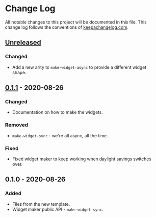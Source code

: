 # Change Log
All notable changes to this project will be documented in this file. This change log follows the conventions of [keepachangelog.com](http://keepachangelog.com/).

## [Unreleased]
### Changed
- Add a new arity to `make-widget-async` to provide a different widget shape.

## [0.1.1] - 2020-08-26
### Changed
- Documentation on how to make the widgets.

### Removed
- `make-widget-sync` - we're all async, all the time.

### Fixed
- Fixed widget maker to keep working when daylight savings switches over.

## 0.1.0 - 2020-08-26
### Added
- Files from the new template.
- Widget maker public API - `make-widget-sync`.

[Unreleased]: https://github.com/your-name/class-code/compare/0.1.1...HEAD
[0.1.1]: https://github.com/your-name/class-code/compare/0.1.0...0.1.1
